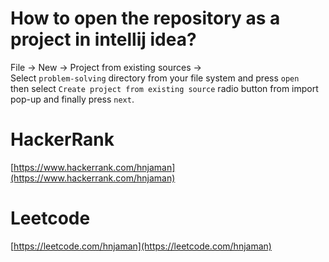 # How to open the repository as a project in intellij idea?
File -> New -> Project from existing sources ->  
Select `problem-solving` directory from your file system and press `open`  
then select `Create project from existing source` radio button from import pop-up and finally press `next`.

# HackerRank
[https://www.hackerrank.com/hnjaman](https://www.hackerrank.com/hnjaman)

# Leetcode 
[https://leetcode.com/hnjaman](https://leetcode.com/hnjaman)

